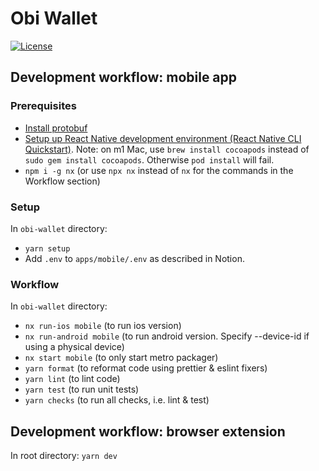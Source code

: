 # Obi Wallet

[![License](https://img.shields.io/badge/License-Apache%202.0-blue.svg)](https://opensource.org/licenses/Apache-2.0)

## Development workflow: mobile app

### Prerequisites

- [Install protobuf](https://grpc.io/docs/protoc-installation/)
- [Setup up React Native development environment (React Native CLI Quickstart)](https://reactnative.dev/docs/environment-setup).
Note: on m1 Mac, use `brew install cocoapods` instead of `sudo gem install cocoapods`. Otherwise `pod install` will fail.
- `npm i -g nx` (or use `npx nx` instead of `nx` for the commands in the Workflow section)

### Setup

In `obi-wallet` directory:

- `yarn setup`
- Add `.env` to `apps/mobile/.env` as described in Notion.

### Workflow

In `obi-wallet` directory:

- `nx run-ios mobile` (to run ios version)
- `nx run-android mobile` (to run android version. Specify --device-id if using a physical device)
- `nx start mobile` (to only start metro packager)
- `yarn format` (to reformat code using prettier & eslint fixers)
- `yarn lint` (to lint code)
- `yarn test` (to run unit tests)
- `yarn checks` (to run all checks, i.e. lint & test)

## Development workflow: browser extension

In root directory: `yarn dev`
